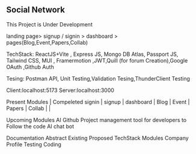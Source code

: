 <h2 textalign="center">Social Network</h2>
<p>This Project is Under Development</p>
landing page> signup / signin > dashboard > pages(Blog,Event,Papers,Collab)

TechStack: ReactJS+Vite , Express JS, Mongo DB Atlas, Passport JS, Tailwind CSS, MUI , Framermotion ,JWT,Quill (for forum Creation),Google OAuth ,Github Auth

Tesing: Postman API, Unit Testing,Validation Tesing,ThunderClient Testing


Client:localhost:5173
Server:localhost:3000


Present Modules            |              Compeleted 
 signin                    |
 signup                    |
 dashboard                 |
 Blog                      |
 Event                     |
 Papers                    |
 Collab                    |
                           |


 Upcoming Modules
 AI Github
 Project management tool for developers to Follow the code 
 AI chat bot 


 


Documentation
 Abstract
 Existing 
 Proposed
 TechStack
 Modules
 Company Profile
 Testing
 Coding
